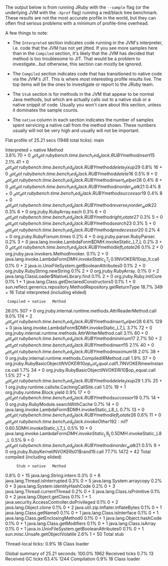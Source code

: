 The output below is from running JRuby with the `--sample` flag (or the underlying JVM with the `-Xprof` flag) running a red/black tree benchmark. These results are not the most accurate profile in the world, but they can often find serious problems with a minimum of profile-time overhead.

A few things to note:

* The `Interpreted` section indicates code running in the JVM's interpreter, i.e. code that the JVM has not yet jitted. If you see more samples here than in the `Compiled` section, it's likely that the JVM has decided that method is too troublesome to JIT. That would be a problem to investigate...but otherwise, this section can mostly be ignored.

* The `Compiled` section indicates code that has transitioned to native code via the JVM's JIT. This is where most interesting profile results live. The top items will be the ones to investigate or report to the JRuby team.

* The `Stub` section is for methods in the JVM that appear to be normal Java methods, but which are actually calls out to a native stub or a native snippit of code. Usually you won't care about this section, unless it dominates the sample counts.

* The `native` column in each section indicates the number of samples spent servicing a native call from the method shown. These numbers usually will not be very high and usually will not be important.

Flat profile of 25.21 secs (1948 total ticks): main

  Interpreted + native   Method                        
  3.6%    70  +     0    $_dot_dot_.rubybench.time.bench_red_black.RUBY$method$insert$15
  2.1%    41  +     0    $_dot_dot_.rubybench.time.bench_red_black.RUBY$method$delete_fixup$29
  0.8%    16  +     0    $_dot_dot_.rubybench.time.bench_red_black.RUBY$method$delete$16
  0.5%     9  +     0    $_dot_dot_.rubybench.time.bench_red_black.RUBY$method$insert_helper$28
  0.4%     8  +     0    $_dot_dot_.rubybench.time.bench_red_black.RUBY$method$inorder_walk$21
  0.4%     8  +     0    $_dot_dot_.rubybench.time.bench_red_black.RUBY$method$successor$19
  0.4%     8  +     0    $_dot_dot_.rubybench.time.bench_red_black.RUBY$method$reverse_inorder_walk$22
  0.3%     6  +     0    org.jruby.RubyArray.each
  0.3%     6  +     0    $_dot_dot_.rubybench.time.bench_red_black.RUBY$method$right_rotate$27
  0.3%     5  +     0    $_dot_dot_.rubybench.time.bench_red_black.RUBY$method$search$23
  0.3%     5  +     0    $_dot_dot_.rubybench.time.bench_red_black.RUBY$method$predecessor$20
  0.2%     4  +     0    org.jruby.RubyFixnum.times
  0.2%     4  +     0    org.jruby.parser.RubyParser.<clinit>
  0.2%     3  +     0    java.lang.invoke.LambdaForm$DMH.invokeStatic_L7_L
  0.2%     3  +     0    $_dot_dot_.rubybench.time.bench_red_black.RUBY$method$left_rotate$26
  0.1%     2  +     0    org.jruby.java.invokers.MethodInvoker.<init>
  0.1%     2  +     0    java.lang.invoke.LambdaForm$DMH.invokeStatic_L7_L
  0.1%     2  +     0    org.jruby.RubyFixnum$INVOKER$i$1$0$op_lt.call
  0.1%     0  +     2    java.io.UnixFileSystem.getBooleanAttributes0
  0.1%     2  +     0    org.jruby.RubyString.newString
  0.1%     2  +     0    org.jruby.RubyArray.<init>
  0.1%     0  +     2    java.lang.ClassLoader$NativeLibrary.find
  0.1%     2  +     0    org.jruby.Ruby.initCore
  0.1%     1  +     1    java.lang.Class.getDeclaredConstructors0
  0.1%     1  +     0    sun.reflect.generics.repository.MethodRepository.getReturnType
 18.7%   349  +    16    Total interpreted (including elided)

     Compiled + native   Method                        
 26.0%   507  +     0    org.jruby.internal.runtime.methods.AttrReaderMethod.call
  9.0%   174  +     2    $_dot_dot_.rubybench.time.bench_red_black.RUBY$method$insert_helper$28
  6.6%   129  +     0    java.lang.invoke.LambdaForm$DMH.invokeStatic_L7_L
  3.7%    72  +     0    org.jruby.internal.runtime.methods.AttrWriterMethod.call
  3.1%    60  +     0    $_dot_dot_.rubybench.time.bench_red_black.RUBY$method$minimum$17
  2.7%    50  +     2    $_dot_dot_.rubybench.time.bench_red_black.RUBY$method$insert$15
  2.1%    40  +     0    $_dot_dot_.rubybench.time.bench_red_black.RUBY$method$maximum$18
  2.0%    38  +     0    org.jruby.internal.runtime.methods.CompiledIRMethod.call
  1.9%    37  +     0    org.jruby.RubyBasicObject$INVOKER$i$1$0$op_not_equal.call
  1.7%    34  +     0    org.jruby.RubyClass$INVOKER$i$newInstance.call
  1.7%    34  +     0    org.jruby.RubyBasicObject$INVOKER$i$1$0$op_equal.call
  1.5%    27  +     2    $_dot_dot_.rubybench.time.bench_red_black.RUBY$method$delete_fixup$29
  1.3%    25  +     1    org.jruby.runtime.callsite.CachingCallSite.call
  1.0%    19  +     1    org.jruby.runtime.Block.yield
  0.9%    17  +     0    $_dot_dot_.rubybench.time.bench_red_black.RUBY$method$successor$19
  0.7%    14  +     0    org.jruby.RubyModule.searchWithCache
  0.7%    14  +     0    java.lang.invoke.LambdaForm$DMH.invokeStatic_L8_L
  0.7%    13  +     0    $_dot_dot_.rubybench.time.bench_red_black.RUBY$method$left_rotate$26
  0.6%    11  +     0    $_dot_dot_.rubybench.time.bench_red_black.invokeOther192:nil?
  0.6%     7  +     4    org.jruby.RubyFixnum.times
  0.5%    10  +     0    java.lang.invoke.LambdaForm$DMH.invokeStatic_L7_L
  0.5%    10  +     0    java.lang.invoke.LambdaForm$DMH.invokeStatic_L8_L
  0.5%     9  +     0    java.lang.invoke.LambdaForm$DMH.invokeStatic_L8_L
  0.5%     9  +     0    $_dot_dot_.rubybench.time.bench_red_black.RUBY$method$inorder_walk$21
  0.5%     9  +     0    org.jruby.RubyKernel$INVOKER$s$0$1$rand19.call
 77.7%  1472  +    42    Total compiled (including elided)

         Stub + native   Method                        
  0.8%     0  +    15    java.lang.String.intern
  0.3%     0  +     6    java.lang.Thread.isInterrupted
  0.3%     0  +     5    java.lang.System.arraycopy
  0.2%     0  +     3    java.lang.System.identityHashCode
  0.2%     0  +     3    java.lang.Thread.currentThread
  0.2%     0  +     3    java.lang.Class.isPrimitive
  0.1%     0  +     2    java.lang.Object.getClass
  0.1%     1  +     1    java.security.AccessController.doPrivileged
  0.1%     0  +     2    java.lang.Object.clone
  0.1%     0  +     2    java.util.zip.Inflater.inflateBytes
  0.1%     0  +     1    java.lang.Class.getName0
  0.1%     0  +     1    java.lang.Class.isInterface
  0.1%     0  +     1    java.lang.Class.getEnclosingMethod0
  0.1%     0  +     1    java.lang.Object.hashCode
  0.1%     0  +     1    java.lang.Class.getModifiers
  0.1%     0  +     1    java.lang.Class.isArray
  0.1%     0  +     1    java.io.UnixFileSystem.getBooleanAttributes0
  0.1%     0  +     1    sun.misc.Unsafe.getObjectVolatile
  2.6%     1  +    50    Total stub

  Thread-local ticks:
  0.9%    18             Class loader


Global summary of 25.21 seconds:
100.0%  1962             Received ticks
  0.7%    13             Received GC ticks
 63.4%  1244             Compilation
  0.9%    18             Class loader